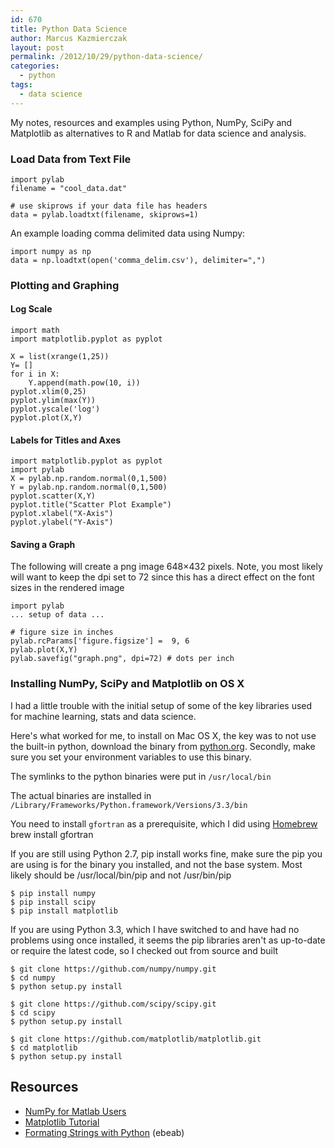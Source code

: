 ```yaml
---
id: 670
title: Python Data Science
author: Marcus Kazmierczak
layout: post
permalink: /2012/10/29/python-data-science/
categories:
  - python
tags:
  - data science
---
```

My notes, resources and examples using Python, NumPy, SciPy and Matplotlib as alternatives to R and Matlab for data science and analysis.

### Load Data from Text File

<pre><code class="python">import pylab
filename = "cool_data.dat"

# use skiprows if your data file has headers
data = pylab.loadtxt(filename, skiprows=1)
</code></pre>

An example loading comma delimited data using Numpy:

<pre><code class="python">import numpy as np
data = np.loadtxt(open('comma_delim.csv'), delimiter=",")
</code></pre>

### Plotting and Graphing

#### Log Scale

<pre><code class="python">import math
import matplotlib.pyplot as pyplot

X = list(xrange(1,25))
Y= []
for i in X:
    Y.append(math.pow(10, i))
pyplot.xlim(0,25)
pyplot.ylim(max(Y))
pyplot.yscale('log')
pyplot.plot(X,Y)
</code></pre>

#### Labels for Titles and Axes

<pre><code class="python">import matplotlib.pyplot as pyplot
import pylab
X = pylab.np.random.normal(0,1,500)
Y = pylab.np.random.normal(0,1,500)
pyplot.scatter(X,Y)
pyplot.title("Scatter Plot Example")
pyplot.xlabel("X-Axis")
pyplot.ylabel("Y-Axis")
</code></pre>

#### Saving a Graph

The following will create a png image 648&#215;432 pixels. Note, you most likely will want to keep the dpi set to 72 since this has a direct effect on the font sizes in the rendered image

<pre><code class="python">import pylab
... setup of data ...

# figure size in inches
pylab.rcParams['figure.figsize'] =  9, 6
pylab.plot(X,Y)
pylab.savefig("graph.png", dpi=72) # dots per inch
</code></pre>

### Installing NumPy, SciPy and Matplotlib on OS X

I had a little trouble with the initial setup of some of the key libraries used for machine learning, stats and data science.

Here's what worked for me, to install on Mac OS X, the key was to not use the built-in python, download the binary from [python.org][1]. Secondly, make sure you set your environment variables to use this binary.

The symlinks to the python binaries were put in `/usr/local/bin`

The actual binaries are installed in `/Library/Frameworks/Python.framework/Versions/3.3/bin`

You need to install `gfortran` as a prerequisite, which I did using [Homebrew][2]  
brew install gfortran

If you are still using Python 2.7, pip install works fine, make sure the pip you are using is for the binary you installed, and not the base system. Most likely should be /usr/local/bin/pip and not /usr/bin/pip

<pre><code class="bash">$ pip install numpy
$ pip install scipy
$ pip install matplotlib
</code></pre>

If you are using Python 3.3, which I have switched to and have had no problems using once installed, it seems the pip libraries aren't as up-to-date or require the latest code, so I checked out from source and built

<pre><code class="bash">$ git clone https://github.com/numpy/numpy.git
$ cd numpy
$ python setup.py install

$ git clone https://github.com/scipy/scipy.git
$ cd scipy
$ python setup.py install

$ git clone https://github.com/matplotlib/matplotlib.git
$ cd matplotlib
$ python setup.py install
</code></pre>

## Resources

  * [NumPy for Matlab Users][3]
  * [Matplotlib Tutorial][4]
  * [Formating Strings with Python][5] (ebeab)

 [1]: http://python.org/download/
 [2]: http://brew.sh/
 [3]: http://wiki.scipy.org/NumPy_for_Matlab_Users
 [4]: http://www.loria.fr/~rougier/teaching/matplotlib/
 [5]: http://ebeab.com/2012/10/10/python-string-format/
